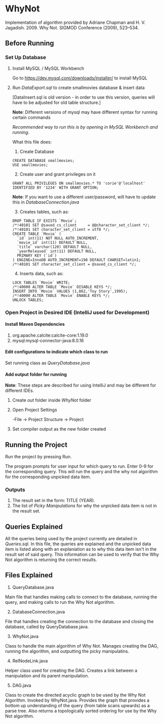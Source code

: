# WhyNot
Implementation of algorithm provided by Adriane Chapman and H. V. Jagadish. 2009. Why Not. SIGMOD Conference (2009), 523–534.



## Before Running
### Set Up Database
1. Install MySQL / MySQL Workbench

    Go to https://dev.mysql.com/downloads/installer/ to install MySQL

2. Run *DataExport.sql* to create smallmovies database & insert data

    [DataInsert.sql is old version - in order to use this version, queries will have to be adjusted for old table structure.]

    **Note**: Different versions of mysql may have different syntax for running certain commands

    *Recommended way to run this is by opening in MySQL Workbench and running.*

    What this file does:
    1. Create Database
    ```
    CREATE DATABASE smallmovies;
    USE smallmovies;
    ```
    2. Create user and grant privileges on it
    ```
    GRANT ALL PRIVILEGES ON smallmovies.* TO 'corie'@'localhost' IDENTIFIED BY '1234' WITH GRANT OPTION;
    ```
    **Note**: If you want to use a different user/password, will have to update this in *DatabaseConnection.java*

    3. Creates tables, such as:
    ```
    DROP TABLE IF EXISTS `Movie`;
    /*!40101 SET @saved_cs_client     = @@character_set_client */;
    /*!40101 SET character_set_client = utf8 */;
    CREATE TABLE `Movie` (
      `id` int(11) NOT NULL AUTO_INCREMENT,
      `movie_id` int(11) DEFAULT NULL,
      `title` varchar(120) DEFAULT NULL,
      `yearReleased` int(11) DEFAULT NULL,
      PRIMARY KEY (`id`)
    ) ENGINE=InnoDB AUTO_INCREMENT=198 DEFAULT CHARSET=latin1;
    /*!40101 SET character_set_client = @saved_cs_client */;
    ```
    4. Inserts data, such as:
    ```
    LOCK TABLES `Movie` WRITE;
    /*!40000 ALTER TABLE `Movie` DISABLE KEYS */;
    INSERT INTO `Movie` VALUES (1,862,'Toy Story',1995);
    /*!40000 ALTER TABLE `Movie` ENABLE KEYS */;
    UNLOCK TABLES;
    ```

### Open Project in Desired IDE (IntelliJ used for Development)
#### Install Maven Dependencies
1. org.apache.calcite:calcite-core:1.19.0
2. mysql:mysql-connector-java:8.0.16

#### Edit configurations to indicate which class to run

Set running class as *QueryDatabase.java*

#### Add output folder for running
**Note**: These steps are described for using IntelliJ and may be different for different IDEs.
1. Create *out* folder inside *WhyNot* folder

2. Open Project Settings

    -File -> Project Structure -> Project

3. Set compiler output as the new folder created

## Running the Project
Run the project by pressing Run.

The program prompts for user input for which query to run. Enter 0-9 for the corresponding query. This will run the query
and the why not algorithm for the corresponding unpicked data item.

### Outputs
1. The result set in the form: TITLE (YEAR).
2. The list of *Picky Manipulations* for why the unpicked data item is not in the result set.

## Queries Explained
All the queries being used by the project currently are detailed in *Queries.sql*. In this file, the queries are
explained and the unpicked data item is listed along with an explaniation as to why this data item isn't in the result
set of said query. This information can be used to verify that the Why Not algorithm is returning the correct results.

## Files Explained
1. QueryDatabase.java

Main file that handles making calls to connect to the database, running the query, and making calls to run the Why Not algorithm.

2. DatabaseConnection.java

File that handles creating the connection to the database and closing the database, called by QueryDatabase.java.

3. WhyNot.java

Class to handle the main algorithm of Why Not. Manages creating the DAG, running the algorithm, and outputting the picky
manipulatins.

4. RelNodeLink.java

Helper class used for creating the DAG. Creates a link between a manipulation and its parent manipulation.

5. DAG.java

Class to create the directed acyclic graph to be used by the Why Not Algorithm. Invoked by WhyNot.java. Provides the graph
that provides a bottom up understanding of the query (from table scans upwards) as a parse tree. Also returns a topologically
sorted ordering for use by the Why Not algorithm.